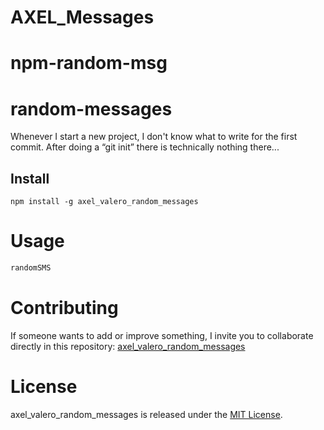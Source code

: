 # AXEL_Messages
# npm-random-msg
# random-messages

Whenever I start a new project, I don't know what to write for the first commit. After doing a “git init” there is technically nothing there...

## Install

```npm
npm install -g axel_valero_random_messages
```

# Usage

```bash
randomSMS
```

# Contributing
If someone wants to add or improve something, I invite you to collaborate directly in this repository: [axel_valero_random_messages](https://github.com/platzi/npm-random-msg)

# License
axel_valero_random_messages is released under the [MIT License](https://opensource.org/licenses/MIT).
